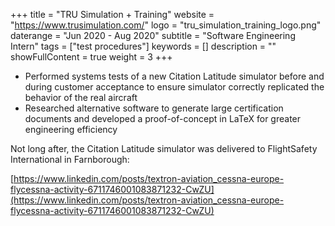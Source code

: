 +++
title = "TRU Simulation + Training"
website = "https://www.trusimulation.com/"
logo = "tru_simulation_training_logo.png"
daterange = "Jun 2020 - Aug 2020"
subtitle = "Software Engineering Intern"
tags = ["test procedures"]
keywords = []
description = ""
showFullContent = true
weight = 3
+++

- Performed systems tests of a new Citation Latitude simulator before and during customer acceptance to ensure simulator correctly replicated the behavior of the real aircraft
- Researched alternative software to generate large certification documents and developed a proof-of-concept in LaTeX for greater engineering efficiency

Not long after, the Citation Latitude simulator was delivered to FlightSafety International in Farnborough:

[https://www.linkedin.com/posts/textron-aviation_cessna-europe-flycessna-activity-6711746001083871232-CwZU](https://www.linkedin.com/posts/textron-aviation_cessna-europe-flycessna-activity-6711746001083871232-CwZU)
